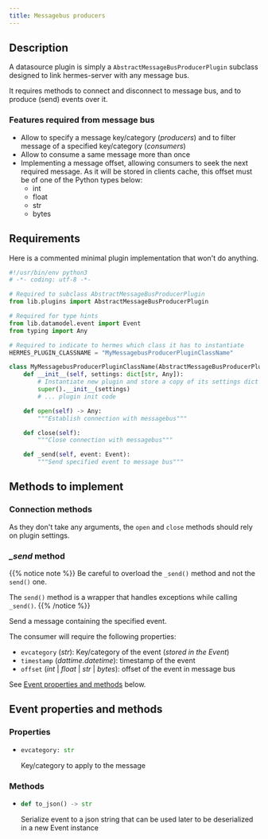 ```yaml
---
title: Messagebus producers
---
```


## Description

A datasource plugin is simply a `AbstractMessageBusProducerPlugin` subclass designed to link hermes-server with any message bus.

It requires methods to connect and disconnect to message bus, and to produce (send) events over it.

### Features required from message bus

- Allow to specify a message key/category (*producers*) and to filter message of a specified key/category (*consumers*)
- Allow to consume a same message more than once
- Implementing a message offset, allowing consumers to seek the next required message. As it will be stored in clients cache, this offset must be of one of the Python types below:
  - int
  - float
  - str
  - bytes

## Requirements

Here is a commented minimal plugin implementation that won't do anything.

```py
#!/usr/bin/env python3
# -*- coding: utf-8 -*-

# Required to subclass AbstractMessageBusProducerPlugin
from lib.plugins import AbstractMessageBusProducerPlugin

# Required for type hints
from lib.datamodel.event import Event
from typing import Any

# Required to indicate to hermes which class it has to instantiate
HERMES_PLUGIN_CLASSNAME = "MyMessagebusProducerPluginClassName"

class MyMessagebusProducerPluginClassName(AbstractMessageBusProducerPlugin):
    def __init__(self, settings: dict[str, Any]):
        # Instantiate new plugin and store a copy of its settings dict in self._settings
        super().__init__(settings)
        # ... plugin init code

    def open(self) -> Any:
        """Establish connection with messagebus"""

    def close(self):
        """Close connection with messagebus"""

    def _send(self, event: Event):
        """Send specified event to message bus"""
```

## Methods to implement

### Connection methods

As they don't take any arguments, the `open` and `close` methods should rely on plugin settings.

### *_send* method

{{% notice note %}}
Be careful to overload the `_send()` method and not the `send()` one.

The `send()` method is a wrapper that handles exceptions while calling `_send()`.
{{% /notice %}}

Send a message containing the specified event.

The consumer will require the following properties:

- `evcategory` (*str*): Key/category of the event (*stored in the Event*)
- `timestamp` (*dattime.datetime*): timestamp of the event
- `offset` (*int* | *float* | *str* | *bytes*): offset of the event in message bus

See [Event properties and methods](#event-properties-and-methods) below.

## Event properties and methods

### Properties

- ```py
  evcategory: str
  ```

  Key/category to apply to the message

### Methods

- ```py
  def to_json() -> str
  ```

  Serialize event to a json string that can be used later to be deserialized in a new Event instance
